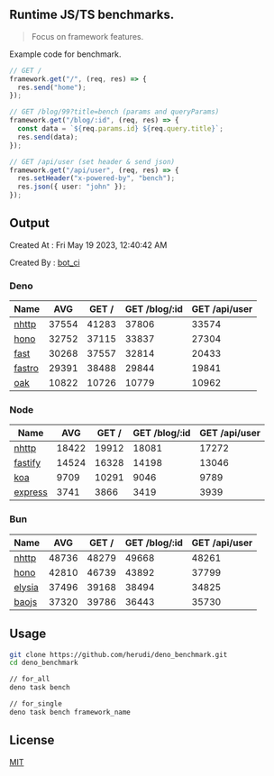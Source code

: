 ## Runtime JS/TS benchmarks.

> Focus on framework features.

Example code for benchmark.
```ts
// GET /
framework.get("/", (req, res) => {
  res.send("home");
});

// GET /blog/99?title=bench (params and queryParams)
framework.get("/blog/:id", (req, res) => {
  const data = `${req.params.id} ${req.query.title}`;
  res.send(data);
});

// GET /api/user (set header & send json)
framework.get("/api/user", (req, res) => {
  res.setHeader("x-powered-by", "bench");
  res.json({ user: "john" });
});
```

## Output
Created At : Fri May 19 2023, 12:40:42 AM

Created By : [bot_ci](https://github.com/herudi/deno_benchmarks/commits?author=github-actions%5Bbot%5D)


### Deno
|Name|AVG|GET /|GET /blog/:id|GET /api/user|
|----|----|----|----|----|
|[nhttp](https://github.com/nhttp/nhttp)|37554|41283|37806|33574|
|[hono](https://github.com/honojs/hono)|32752|37115|33837|27304|
|[fast](https://github.com/danteissaias/fast)|30268|37557|32814|20433|
|[fastro](https://github.com/fastrodev/fastro)|29391|38488|29844|19841|
|[oak](https://github.com/oakserver/oak)|10822|10726|10779|10962|
  


### Node
|Name|AVG|GET /|GET /blog/:id|GET /api/user|
|----|----|----|----|----|
|[nhttp](https://github.com/nhttp/nhttp)|18422|19912|18081|17272|
|[fastify](https://github.com/fastify/fastify)|14524|16328|14198|13046|
|[koa](https://github.com/koajs/koa)|9709|10291|9046|9789|
|[express](https://github.com/expressjs/express)|3741|3866|3419|3939|
  


### Bun
|Name|AVG|GET /|GET /blog/:id|GET /api/user|
|----|----|----|----|----|
|[nhttp](https://github.com/nhttp/nhttp)|48736|48279|49668|48261|
|[hono](https://github.com/honojs/hono)|42810|46739|43892|37799|
|[elysia](https://github.com/elysiajs/elysia)|37496|39168|38494|34825|
|[baojs](https://github.com/mattreid1/baojs)|37320|39786|36443|35730|
  



## Usage

```bash
git clone https://github.com/herudi/deno_benchmark.git
cd deno_benchmark

// for_all
deno task bench

// for_single
deno task bench framework_name
```

## License

[MIT](LICENSE)

